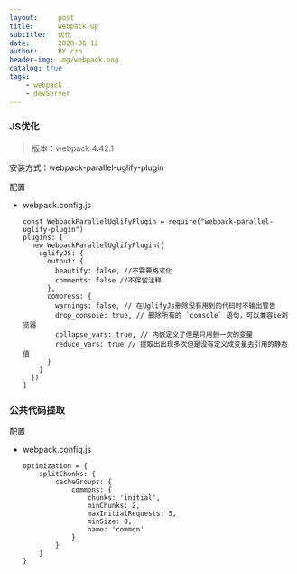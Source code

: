 ```yaml
---
layout:     post
title:      webpack-up
subtitle:   优化
date:       2020-06-12
author:     BY czh
header-img: img/webpack.png
catalog: true
tags:
    - webpack
    - devServer
---
```


###  JS优化

>版本：webpack 4.42.1

安装方式：webpack-parallel-uglify-plugin

配置

* webpack.config.js

	```
	const WebpackParallelUglifyPlugin = require("webpack-parallel-uglify-plugin")
	plugins: [
	  new WebpackParallelUglifyPlugin({
	    uglifyJS: {
	      output: {
	        beautify: false, //不需要格式化
	        comments: false //不保留注释
	      },
	      compress: {
	        warnings: false, // 在UglifyJs删除没有用到的代码时不输出警告
	        drop_console: true, // 删除所有的 `console` 语句，可以兼容ie浏览器
	        collapse_vars: true, // 内嵌定义了但是只用到一次的变量
	        reduce_vars: true // 提取出出现多次但是没有定义成变量去引用的静态值
	      }
	    }
	  })
	]

	```
###  公共代码提取

配置

* webpack.config.js

	```
	optimization = {
    	splitChunks: {
        	cacheGroups: {
            	commons: {
                	chunks: 'initial',
                	minChunks: 2,
                	maxInitialRequests: 5, 
                	minSize: 0, 
                	name: 'common'
            	}
        	}
    	}
	}

	```